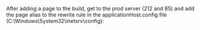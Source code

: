 After adding a page to the build, get to the prod server (212 and 85) and add the page alias to the rewrite rule in the applicationHost.config file (C:\Windows\System32\inetsrv\config\):

<rewrite>
    <globalRules>
        <rule name="ARR_server_proxy" enabled="true" patternSyntax="ECMAScript" stopProcessing="true">
            <match url="\/?([^\/]+)\/(population|gross-product|workers-field-of-qualification)\/?" />
            <action type="Rewrite" url="https://econext.azurewebsites.net/{R:0}" />
            <conditions>
                <add input="{HTTP_HOST}" pattern="economy\." />
                <add input="{R:1}" pattern="^rda-" negate="true" />
                <add input="{R:1}" pattern="roc$" negate="true" />
                <add input="{R:1}" pattern="tasmania" negate="true" />
            </conditions>
        </rule>
    </globalRules>
</rewrite>

